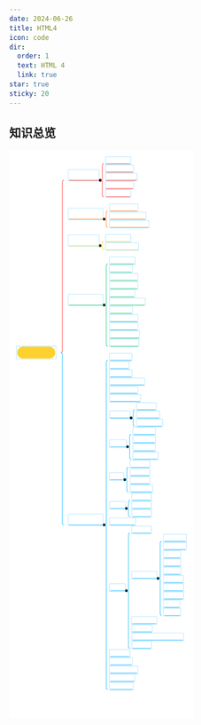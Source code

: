 ```yaml
---
date: 2024-06-26
title: HTML4
icon: code
dir:
  order: 1
  text: HTML 4
  link: true
star: true
sticky: 20
---
```


<Catalog/>

## 知识总览
 ![HTML4笔记](./../../../../src/.vuepress/public/assets/images/README.assets/HTML4%E7%AC%94%E8%AE%B0.svg)
